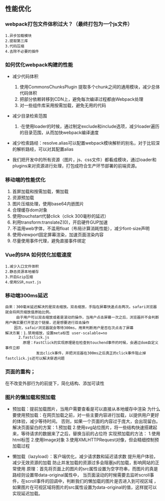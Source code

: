 ## 性能优化
### webpack打包文件体积过大？（最终打包为一个js文件）
	1.异步加载模块
	2.提取第三库
	3.代码压缩
	4.去除不必要的插件

### 如何优化webpack构建的性能
- 减少代码体积 
  1. 使用CommonsChunksPlugin 提取多个chunk之间的通用模块，减少总体代码体积
  2. 把部分依赖转移到CDN上，避免每次编译过程都由Webpack处理
  3. 对一些组件库采用按需加载，避免无用的代码
- 减少目录检索范围
  1. ·在使用loader的时候，通过制定exclude和include选项，减少loader遍历的目录范围，从而加快webpack编译速度	
- 减少检索路经：resolve.alias可以配置webpack模块解析的别名，对于比较深的解析路经，可以对其配置alias


- 我们把开发中的所有资源（图片，js、css文件）都看成模块，通过loader和plugins来对资源进行处理，打包成符合生产环节部署的前端资源。
							
### 移动端的性能优化
1. 首屏加载和按需加载，懒加载
2. 资源预加载
3. 图片压缩处理，使用base64内嵌图片
4. 合理缓存dom对象
5. 使用touchstart代替click（click 300毫秒的延迟）
6. 利用transform:translateZ(0)，开启硬件GUP加速
7. 不滥用web字体，不滥用float（布局计算消耗性能），减少font-size声明
8. 使用viewport固定屏幕渲染，加速页面渲染内容
9. 尽量使用事件代理，避免直接事件绑定

### Vue的SPA 如何优化加载速度
	1.减少入口文件体积
	2.静态资源本地缓存
	3.开启Gzip压缩
	4.使用SSR,nuxt.js

### 移动端300ms延迟
	由来：300毫米延迟解决的是双击缩放。双击缩放，手指在屏幕快速点击两次。safari浏览器就会将网页缩放值原始比例。
	     由于用户可以双击缩放或者是滚动的操作，当用户点击屏幕一次之后，浏览器并不会判断用户确实要打开至这个链接，还是想要进行双击操作
	    因次，safair浏览器就会等待300ms，用来判断用户是否在次点击了屏幕
	解决方案：1.禁用缩放，设置meta标签 user-scalable=no
		  2.fastclick.js
			原理：FastClick的实现原理是在检查到touchend事件的时候，会通过dom自定义事件立即
			      发出click事件，并把浏览器在300ms之后真正的click事件阻止掉
	fastclick.js还可以解决穿透问题

### 页面的重构；
  在不改变外部行为的前提下，简化结构、添加可读性

### 图片的懒加载和预加载
- 预加载：提前加载图片，当用户需要查看是可以直接从本地缓存中渲染
	  为什么要使用预加载：在网页加载之前，对一些主要内容进行加载，以提供用户更好的体验，减少等待时间。
			      否则，如果一个页面的内容过于庞大，会出现留白。
		解决页面留白的方案：1.预加载  2.使用svg站位图片，将一些结构快速搭建起来，等待请求的数据来了之后，替换当前的占位符
	实现预加载的方法：
	 		1.使用html标签
			2.使用Image对象
			3.使用XMLHTTPRequest对像，但会精细控制预加载过程



- 懒加载（lazyload）：客户端优化，减少请求数和延迟请求数
		提升用户体验，
		减少无效资源的加载
		防止并发加载的资源过多会阻塞js的加载，影响网站的正常使用
	  原理：首先将页面上的图片的src属性设置为空字符串，而图片的真是路经则设置带data-original属性中，
		当页面滚动的时候需要去监听scroll事件，在scroll事件的回调中，判断我们的懒加载的图片是否进入到可视区域
		，如果图片在可视区域将图片的src属性设置为data-original的值，这样就可以实现延迟加载。	